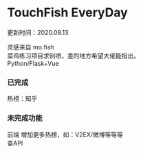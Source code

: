 # TouchFish EveryDay

更新时间：2020.08.13

灵感来自 mo.fish  
菜鸡练习项目求别喷，差的地方希望大佬能指出。  
Python/Flask+Vue

### 已完成

热榜：知乎

### 未完成功能

前端
增加更多热榜，如：V2EX/微博等等等  
查API



